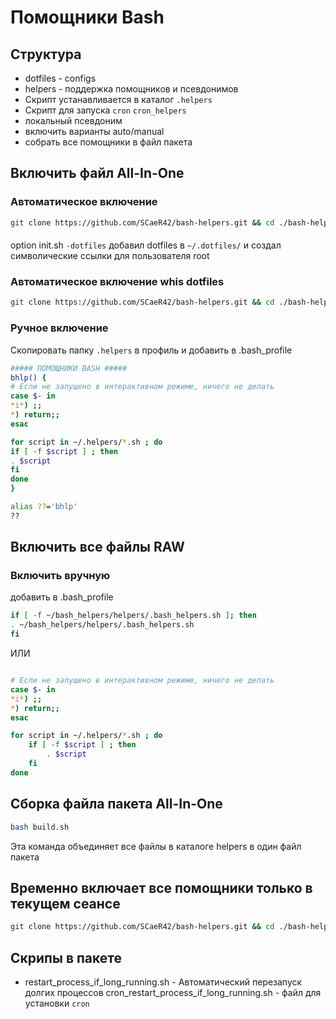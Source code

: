 # Помощники Bash

## Структура

- dotfiles - configs
- helpers - поддержка помощников и псевдонимов
- Скрипт устанавливается в каталог `.helpers`
- Скрипт для запуска `cron` `cron_helpers`
- локальный псевдоним
- включить варианты auto/manual
- собрать все помощники в файл пакета

## Включить файл All-In-One

### Автоматическое включение

```bash
git clone https://github.com/SCaeR42/bash-helpers.git && cd ./bash-helpers && chmod 777 ./init.sh && ./init.sh
```

####

option init.sh `-dotfiles` добавил dotfiles в `~/.dotfiles/` и создал символические ссылки для пользователя root

### Автоматическое включение whis dotfiles

````bash
git clone https://github.com/SCaeR42/bash-helpers.git && cd ./bash-helpers && chmod 777 ./init.sh && ./init.sh -dotfiles
````

### Ручное включение

Скопировать папку `.helpers` в профиль и добавить в .bash_profile

````bash
##### ПОМОЩНИКИ BASH #####
bhlp() {
# Если не запущено в интерактивном режиме, ничего не делать
case $- in
*i*) ;;
*) return;;
esac

for script in ~/.helpers/*.sh ; do
if [ -f $script ] ; then
. $script
fi
done
}

alias ??='bhlp'
??
````

## Включить все файлы RAW

### Включить вручную

добавить в .bash_profile

````bash
if [ -f ~/bash_helpers/helpers/.bash_helpers.sh ]; then
. ~/bash_helpers/helpers/.bash_helpers.sh
fi
````

ИЛИ

```bash

# Если не запущено в интерактивном режиме, ничего не делать
case $- in
*i*) ;;
*) return;;
esac

for script in ~/.helpers/*.sh ; do
    if [ -f $script ] ; then
        . $script
    fi
done
```

## Сборка файла пакета All-In-One

````bash
bash build.sh
````

Эта команда объединяет все файлы в каталоге helpers в один файл пакета

## Временно включает все помощники только в текущем сеансе

````bash
git clone https://github.com/SCaeR42/bash-helpers.git && cd ./bash-helpers && chmod 777 ./init.sh && ./init.sh -lite && . ./.helpers/bash_helpers_bundle.sh && . ./.helpers/local_aliases.sh && rm -fr ../bash-helpers && cd ~/
````

## Скрипы в пакете

- restart_process_if_long_running.sh - Автоматический перезапуск долгих процессов
  cron_restart_process_if_long_running.sh - файл для установки `cron` 

